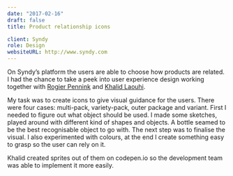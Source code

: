 ```yaml
---
date: "2017-02-16"
draft: false
title: Product relationship icons

client: Syndy
role: Design
websiteURL: http://www.syndy.com
---
```


On Syndy’s platform the users are able to choose how
products are related. I had the chance to take a peek into user experience
design working together with [Rogier Pennink][Rogier] and [Khalid
Laouhi][Khalid].

My task was to create icons to give visual guidance for the users. There were
four cases: multi-pack, variety-pack, outer package and variant. First I needed
to figure out what object should be used. I made some sketches, played around
with different kind of shapes and objects. A bottle seamed to be the best
recognisable object to go with.  The next step was to finalise the visual. I
also experimented with colours, at the end I create something easy to grasp so
the user can rely on it.

Khalid created sprites out of them on codepen.io so the development team was
able to implement it more easily.

[Khalid]: http://khalidl.nl
[Algis]: https://nl.linkedin.com/in/algirdas-desceras-760ba525
[Rogier]: https://nl.linkedin.com/in/rogier-pennink-05684b41
[Boris]: https://nl.linkedin.com/in/borissamoylenko
